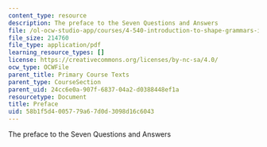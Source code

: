 ```yaml
---
content_type: resource
description: The preface to the Seven Questions and Answers
file: /ol-ocw-studio-app/courses/4-540-introduction-to-shape-grammars-i-fall-2018/58b1f5d4005779a67d0d3098d16c6043_MIT4_540F18_preface.pdf
file_size: 214760
file_type: application/pdf
learning_resource_types: []
license: https://creativecommons.org/licenses/by-nc-sa/4.0/
ocw_type: OCWFile
parent_title: Primary Course Texts
parent_type: CourseSection
parent_uid: 24cc6e0a-907f-6837-04a2-d0388448ef1a
resourcetype: Document
title: Preface
uid: 58b1f5d4-0057-79a6-7d0d-3098d16c6043
---
```

The preface to the Seven Questions and Answers